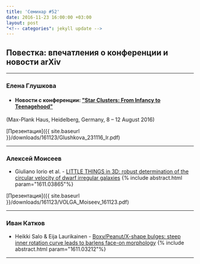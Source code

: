 ```yaml
---
title: 'Семинар #52'
date: 2016-11-23 16:00:00 +03:00
layout: post
"<!-- categories": jekyll update -->
---
```


## Повестка: впечатления о конференции и новости arXiv

***

### Елена Глушкова

- #### Новости с конференции: ["Star Clusters: From Infancy to Teenagehood"](http://wwwstaff.ari.uni-heidelberg.de/infant_clusters_2016/)
(Max-Plank Haus, Heidelberg, Germany, 8 – 12 August 2016)

[Презентация]({{ site.baseurl  }}/downloads/161123/Glushkova_231116_lr.pdf)

***

### Алексей Моисеев

- Giuliano Iorio et al. - [LITTLE THINGS in 3D: robust determination of the circular velocity of dwarf irregular galaxies](http://arxiv.org/abs/1611.03865)
{% include abstract.html param="1611.03865"%}

[Презентация]({{ site.baseurl  }}/downloads/161123/VOLGA_Moiseev_161123.pdf)

***

### Иван Катков

- Heikki Salo & Eija Laurikainen - [Boxy/Peanut/X-shape bulges: steep inner rotation curve leads to barlens face-on morphology](http://arxiv.org/abs/1611.03212)
{% include abstract.html param="1611.03212"%}

***
